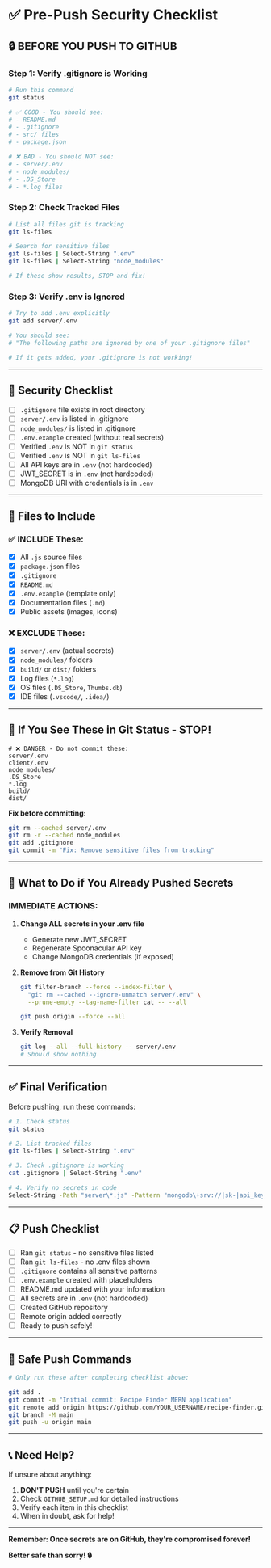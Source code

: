 # ✅ Pre-Push Security Checklist

## 🔒 BEFORE YOU PUSH TO GITHUB

### Step 1: Verify .gitignore is Working

```bash
# Run this command
git status

# ✅ GOOD - You should see:
# - README.md
# - .gitignore
# - src/ files
# - package.json

# ❌ BAD - You should NOT see:
# - server/.env
# - node_modules/
# - .DS_Store
# - *.log files
```

### Step 2: Check Tracked Files

```bash
# List all files git is tracking
git ls-files

# Search for sensitive files
git ls-files | Select-String ".env"
git ls-files | Select-String "node_modules"

# If these show results, STOP and fix!
```

### Step 3: Verify .env is Ignored

```bash
# Try to add .env explicitly
git add server/.env

# You should see:
# "The following paths are ignored by one of your .gitignore files"

# If it gets added, your .gitignore is not working!
```

---

## 🔐 Security Checklist

- [ ] `.gitignore` file exists in root directory
- [ ] `server/.env` is listed in .gitignore
- [ ] `node_modules/` is listed in .gitignore
- [ ] `.env.example` created (without real secrets)
- [ ] Verified `.env` is NOT in `git status`
- [ ] Verified `.env` is NOT in `git ls-files`
- [ ] All API keys are in `.env` (not hardcoded)
- [ ] JWT_SECRET is in `.env` (not hardcoded)
- [ ] MongoDB URI with credentials is in `.env`

---

## 📝 Files to Include

### ✅ INCLUDE These:
- [x] All `.js` source files
- [x] `package.json` files
- [x] `.gitignore`
- [x] `README.md`
- [x] `.env.example` (template only)
- [x] Documentation files (`.md`)
- [x] Public assets (images, icons)

### ❌ EXCLUDE These:
- [x] `server/.env` (actual secrets)
- [x] `node_modules/` folders
- [x] `build/` or `dist/` folders
- [x] Log files (`*.log`)
- [x] OS files (`.DS_Store`, `Thumbs.db`)
- [x] IDE files (`.vscode/`, `.idea/`)

---

## 🚨 If You See These in Git Status - STOP!

```
# ❌ DANGER - Do not commit these:
server/.env
client/.env
node_modules/
.DS_Store
*.log
build/
dist/
```

**Fix before committing:**
```bash
git rm --cached server/.env
git rm -r --cached node_modules
git add .gitignore
git commit -m "Fix: Remove sensitive files from tracking"
```

---

## 🔄 What to Do if You Already Pushed Secrets

### IMMEDIATE ACTIONS:

1. **Change ALL secrets in your .env file**
   - Generate new JWT_SECRET
   - Regenerate Spoonacular API key
   - Change MongoDB credentials (if exposed)

2. **Remove from Git History**
   ```bash
   git filter-branch --force --index-filter \
     "git rm --cached --ignore-unmatch server/.env" \
     --prune-empty --tag-name-filter cat -- --all
   
   git push origin --force --all
   ```

3. **Verify Removal**
   ```bash
   git log --all --full-history -- server/.env
   # Should show nothing
   ```

---

## ✅ Final Verification

Before pushing, run these commands:

```bash
# 1. Check status
git status

# 2. List tracked files
git ls-files | Select-String ".env"

# 3. Check .gitignore is working
cat .gitignore | Select-String ".env"

# 4. Verify no secrets in code
Select-String -Path "server\*.js" -Pattern "mongodb\+srv://|sk-|api_key"
```

---

## 📋 Push Checklist

- [ ] Ran `git status` - no sensitive files listed
- [ ] Ran `git ls-files` - no .env files shown
- [ ] `.gitignore` contains all sensitive patterns
- [ ] `.env.example` created with placeholders
- [ ] README.md updated with your information
- [ ] All secrets are in `.env` (not hardcoded)
- [ ] Created GitHub repository
- [ ] Remote origin added correctly
- [ ] Ready to push safely!

---

## 🎯 Safe Push Commands

```bash
# Only run these after completing checklist above:

git add .
git commit -m "Initial commit: Recipe Finder MERN application"
git remote add origin https://github.com/YOUR_USERNAME/recipe-finder.git
git branch -M main
git push -u origin main
```

---

## 📞 Need Help?

If unsure about anything:
1. **DON'T PUSH** until you're certain
2. Check `GITHUB_SETUP.md` for detailed instructions
3. Verify each item in this checklist
4. When in doubt, ask for help!

---

**Remember: Once secrets are on GitHub, they're compromised forever!**

**Better safe than sorry! 🔒**
